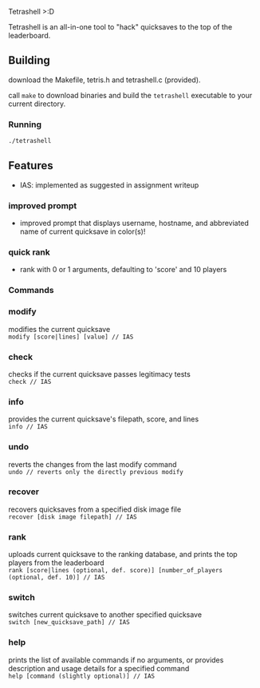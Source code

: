 Tetrashell >:D

Tetrashell is an all-in-one tool to "hack" quicksaves to the top of the leaderboard.

## Building

download the Makefile, tetris.h and tetrashell.c (provided).

call ```make``` to download binaries and build the ```tetrashell``` executable to your current directory.

### Running
```bash
./tetrashell
```


## Features
- IAS: implemented as suggested in assignment writeup
### improved prompt
* improved prompt that displays username, hostname, and abbreviated name of current quicksave in color(s)!
### quick rank
* rank with 0 or 1 arguments, defaulting to 'score' and 10 players
### Commands
### modify
modifies the current quicksave\
```modify [score|lines] [value] // IAS```
### check
checks if the current quicksave passes legitimacy tests\
```check // IAS```
### info
provides the current quicksave's filepath, score, and lines\
```info // IAS```
### undo
reverts the changes from the last modify command\
```undo // reverts only the directly previous modify```
### recover
recovers quicksaves from a specified disk image file\
```recover [disk image filepath] // IAS```
### rank
uploads current quicksave to the ranking database, and prints the top players from the leaderboard\
```rank [score|lines (optional, def. score)] [number_of_players (optional, def. 10)] // IAS```
### switch
switches current quicksave to another specified quicksave\
```switch [new_quicksave_path] // IAS```
### help
prints the list of available commands if no arguments, or provides description and usage details for a specified command\
```help [command (slightly optional)] // IAS```
